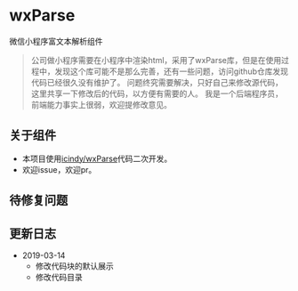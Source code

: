 # wxParse
微信小程序富文本解析组件

> 公司做小程序需要在小程序中渲染html，采用了wxParse库，但是在使用过程中，发现这个库可能不是那么完善，还有一些问题，访问github仓库发现代码已经很久没有维护了。
> 问题终究需要解决，只好自己来修改源代码，这里共享一下修改后的代码，以方便有需要的人。
> 我是一个后端程序员，前端能力事实上很弱，欢迎提修改意见。

## 关于组件
- 本项目使用[icindy/wxParse](https://github.com/icindy/wxParse)代码二次开发。
- 欢迎issue，欢迎pr。

## 待修复问题

## 更新日志
- 2019-03-14
    - 修改代码块的默认展示
    - 修改代码目录
